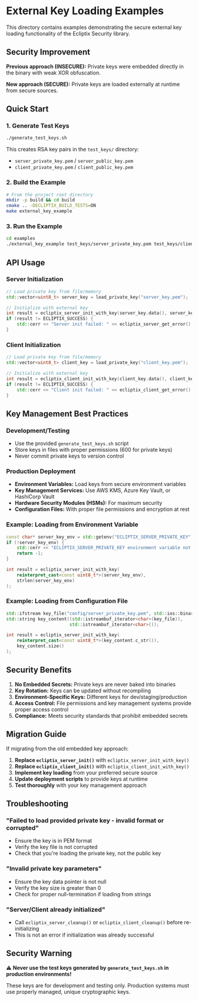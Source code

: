 # External Key Loading Examples

This directory contains examples demonstrating the secure external key loading functionality of the Ecliptix Security library.

## Security Improvement

**Previous approach (INSECURE):** Private keys were embedded directly in the binary with weak XOR obfuscation.

**New approach (SECURE):** Private keys are loaded externally at runtime from secure sources.

## Quick Start

### 1. Generate Test Keys

```bash
./generate_test_keys.sh
```

This creates RSA key pairs in the `test_keys/` directory:
- `server_private_key.pem` / `server_public_key.pem`
- `client_private_key.pem` / `client_public_key.pem`

### 2. Build the Example

```bash
# From the project root directory
mkdir -p build && cd build
cmake .. -DECLIPTIX_BUILD_TESTS=ON
make external_key_example
```

### 3. Run the Example

```bash
cd examples
./external_key_example test_keys/server_private_key.pem test_keys/client_private_key.pem
```

## API Usage

### Server Initialization

```cpp
// Load private key from file/memory
std::vector<uint8_t> server_key = load_private_key("server_key.pem");

// Initialize with external key
int result = ecliptix_server_init_with_key(server_key.data(), server_key.size());
if (result != ECLIPTIX_SUCCESS) {
    std::cerr << "Server init failed: " << ecliptix_server_get_error() << std::endl;
}
```

### Client Initialization

```cpp
// Load private key from file/memory
std::vector<uint8_t> client_key = load_private_key("client_key.pem");

// Initialize with external key
int result = ecliptix_client_init_with_key(client_key.data(), client_key.size());
if (result != ECLIPTIX_SUCCESS) {
    std::cerr << "Client init failed: " << ecliptix_client_get_error() << std::endl;
}
```

## Key Management Best Practices

### Development/Testing
- Use the provided `generate_test_keys.sh` script
- Store keys in files with proper permissions (600 for private keys)
- Never commit private keys to version control

### Production Deployment
- **Environment Variables:** Load keys from secure environment variables
- **Key Management Services:** Use AWS KMS, Azure Key Vault, or HashiCorp Vault
- **Hardware Security Modules (HSMs):** For maximum security
- **Configuration Files:** With proper file permissions and encryption at rest

### Example: Loading from Environment Variable

```cpp
const char* server_key_env = std::getenv("ECLIPTIX_SERVER_PRIVATE_KEY");
if (!server_key_env) {
    std::cerr << "ECLIPTIX_SERVER_PRIVATE_KEY environment variable not set" << std::endl;
    return -1;
}

int result = ecliptix_server_init_with_key(
    reinterpret_cast<const uint8_t*>(server_key_env),
    strlen(server_key_env)
);
```

### Example: Loading from Configuration File

```cpp
std::ifstream key_file("config/server_private_key.pem", std::ios::binary);
std::string key_content((std::istreambuf_iterator<char>(key_file)),
                        std::istreambuf_iterator<char>());

int result = ecliptix_server_init_with_key(
    reinterpret_cast<const uint8_t*>(key_content.c_str()),
    key_content.size()
);
```

## Security Benefits

1. **No Embedded Secrets:** Private keys are never baked into binaries
2. **Key Rotation:** Keys can be updated without recompiling
3. **Environment-Specific Keys:** Different keys for dev/staging/production
4. **Access Control:** File permissions and key management systems provide proper access control
5. **Compliance:** Meets security standards that prohibit embedded secrets

## Migration Guide

If migrating from the old embedded key approach:

1. **Replace `ecliptix_server_init()`** with `ecliptix_server_init_with_key()`
2. **Replace `ecliptix_client_init()`** with `ecliptix_client_init_with_key()`
3. **Implement key loading** from your preferred secure source
4. **Update deployment scripts** to provide keys at runtime
5. **Test thoroughly** with your key management approach

## Troubleshooting

### "Failed to load provided private key - invalid format or corrupted"
- Ensure the key is in PEM format
- Verify the key file is not corrupted
- Check that you're loading the private key, not the public key

### "Invalid private key parameters"
- Ensure the key data pointer is not null
- Verify the key size is greater than 0
- Check for proper null-termination if loading from strings

### "Server/Client already initialized"
- Call `ecliptix_server_cleanup()` or `ecliptix_client_cleanup()` before re-initializing
- This is not an error if initialization was already successful

## Security Warning

⚠️ **Never use the test keys generated by `generate_test_keys.sh` in production environments!**

These keys are for development and testing only. Production systems must use properly managed, unique cryptographic keys.